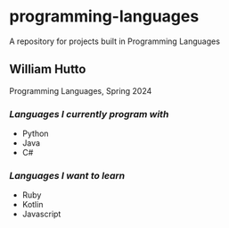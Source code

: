 # programming-languages
A repository for projects built in Programming Languages
## William Hutto
Programming Languages, Spring 2024

### *Languages I currently program with*
- Python
- Java
- C#

### *Languages I want to learn*
- Ruby
- Kotlin
- Javascript
